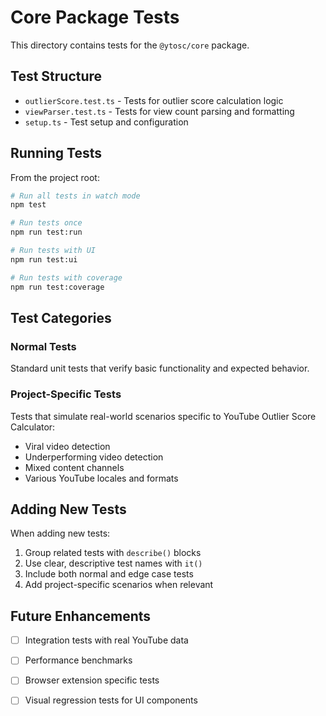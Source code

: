# Core Package Tests

This directory contains tests for the `@ytosc/core` package.

## Test Structure

- `outlierScore.test.ts` - Tests for outlier score calculation logic
- `viewParser.test.ts` - Tests for view count parsing and formatting
- `setup.ts` - Test setup and configuration

## Running Tests

From the project root:

```bash
# Run all tests in watch mode
npm test

# Run tests once
npm run test:run

# Run tests with UI
npm run test:ui

# Run tests with coverage
npm run test:coverage
```

## Test Categories

### Normal Tests
Standard unit tests that verify basic functionality and expected behavior.

### Project-Specific Tests
Tests that simulate real-world scenarios specific to YouTube Outlier Score Calculator:
- Viral video detection
- Underperforming video detection
- Mixed content channels
- Various YouTube locales and formats

## Adding New Tests

When adding new tests:
1. Group related tests with `describe()` blocks
2. Use clear, descriptive test names with `it()`
3. Include both normal and edge case tests
4. Add project-specific scenarios when relevant

## Future Enhancements

- [ ] Integration tests with real YouTube data
- [ ] Performance benchmarks
- [ ] Browser extension specific tests
- [ ] Visual regression tests for UI components

